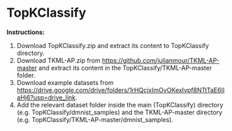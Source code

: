 # TopKClassify

**Instructions:**
1) Download TopKClassify.zip and extract its content to TopKClassify directory.
2) Download TKML-AP.zip from https://github.com/julianmour/TKML-AP-master and extract its content in the TopKClassify/TKML-AP-master folder.
3) Download example datasets from https://drive.google.com/drive/folders/1rHQcjxImOvOKexIvpf8NTtTaE6IIaHj6?usp=drive_link.
4) Add the relevant dataset folder inside the main (TopKClassify) directory (e.g. TopKClassify/dmnist_samples) and the TKML-AP-master directory (e.g. TopKClassify/TKML-AP-master/dmnist_samples).

